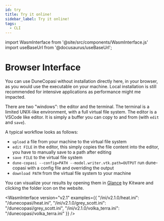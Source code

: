 ```yaml
---
id: try
title: Try it online!
sidebar_label: Try it online!
tags:
  - CLI
---
```


import WasmInterface from '@site/src/components/WasmInterface.js'
import useBaseUrl from '@docusaurus/useBaseUrl';

# Browser Interface

You can use DuneCopasi without installation directly here, in your browser, as you would use the executable on your machine.
Local installation is still recommended for intensive applications as performance might me impacted.

There are two "windows": the editor and the terminal.
The terminal is a limited UNIX-like environment, with a full virtual file system.
The editor is a VSCode like editor.
It is simply a buffer you can copy to and from (with ``edit`` and ``save``).

A typical workflow looks as follows:
  - ``upload`` a file from your machine to the virtual file system
  - ``edit FILE`` in the editor, this simply copies the file content into the editor, you have to manually save to a path after editing
  - ``save FILE`` to the virtual file system
  - ``dune-copasi --config=PATH --model.writer.vtk.path=OUTPUT`` run dune-copasi with a config file and overriding the output
  - ``download PATH`` from the virtual file system to your machine

You can visualize your results by opening them in [Glance](https://kitware.github.io/glance/app/) by Kitware and clicking the folder icon on the website.

<WasmInterface version="v2.1"
  examples={{
    "/ini/v2.1.0/heat.ini": "/dunecopasi/heat.ini",
    "/ini/v2.1.0/grey_scott.ini": "/dunecopasi/grey_scott.ini",
    "/ini/v2.1.0/volka_terra.ini": "/dunecopasi/volka_terra.ini"
  }}
/>
